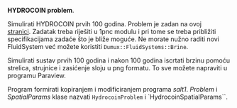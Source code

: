 **HYDROCOIN problem**.

Simulirati HYDROCOIN prvih 100 godina. Problem je zadan na ovoj  
[stranici](https://web.math.pmf.unizg.hr/nastava/mmtkps/Dumux/intruzija.html#_hydrocoin_level_1_case_5). Zadatak treba riješiti u 1pnc modulu
i pri tome se treba približiti specifikacijama zadaće što je bliže moguće. 
Ne morate nužno raditi novi FluidSystem već možete koristiti 
`Dumux::FluidSystems::Brine`.  

Simulirati sustav prvih 100 godina i nakon 100 godina iscrtati brzinu 
pomoću strelica, strujnice i zasićenje sloju u png formatu. 
To sve možete napraviti u programu Paraview.

Program formirati kopiranjem i modificiranjem programa *salt1*. _Problem_ i _SpatialParams_ klase 
nazvati `HydrocoinProblem` i `HydrocoinSpatialParams``.
